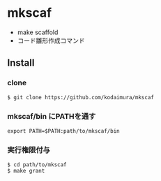 # mkscaf
* make scaffold
* コード雛形作成コマンド

## Install
### clone
```
$ git clone https://github.com/kodaimura/mkscaf
```

### mkscaf/bin にPATHを通す
```
export PATH=$PATH:path/to/mkscaf/bin
```

### 実行権限付与
```
$ cd path/to/mkscaf
$ make grant
```

